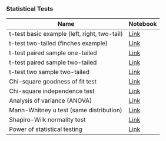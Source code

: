 ### Statistical Tests
| Name                                             | Notebook |
|--------------------------------------------------|----------|
| t-test basic example (left, right, two-tail)     | [Link](statistics_test/t_test_basic_example.ipynb)
| t-test two-tailed (finches example)  			       | [Link](statistics_test/t_test_one_sample_two_tailed.ipynb)
| t-test paired sample one-tailed 				         | [Link](statistics_test/t_test_paired_one_tailed.ipynb)
| t-test paired sample two-tailed 				         | [Link](statistics_test/t_test_paired_two_tailed.ipynb)
| t-test two sample two-tailed 				   	         | [Link](statistics_test/t_test_two_sampled_two_tailed.ipynb)
| Chi-square goodness of fit test 				         | [Link](statistics_test/chi_squared_goodness_of_fit.ipynb)
| Chi-square independence test    				         | [Link](statistics_test/chi_squared_independence_test.ipynb)
| Analysis of variance (ANOVA)    				         | [Link](statistics_test/anova.ipynb)
| Mann-Whitney u test (same distribution)          | [Link](statistics_test/mann_whitney.ipynb)
| Shapiro-Wilk normality test                      | [Link](statistics_test/shapiro_wilk.ipynb)
| Power of statistical testing                     | [Link](statistics_test/power.ipynb)
